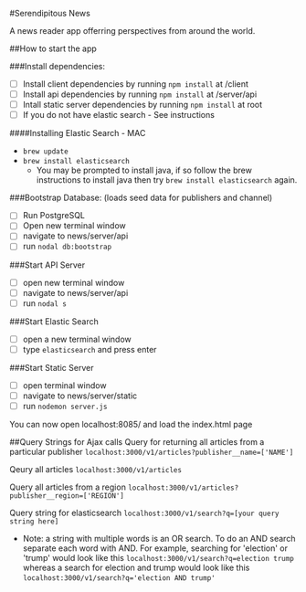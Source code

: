 #Serendipitous News

A news reader app offerring perspectives from around the world.

##How to start the app

###Install dependencies: 
- [ ] Install client dependencies by running `npm install` at /client
- [ ] Install api dependencies by running `npm install` at /server/api
- [ ] Intall static server dependencies by running `npm install` at root
- [ ] If you do not have elastic search - See instructions 

####Installing Elastic Search - MAC 
+ `brew update`
+ `brew install elasticsearch`
    * You may be prompted to install java, if so follow the brew instructions to install java then try `brew install elasticsearch` again.

###Bootstrap Database: 
(loads seed data for publishers and channel)

- [ ] Run PostgreSQL
- [ ] Open new terminal window
- [ ] navigate to news/server/api
- [ ] run `nodal db:bootstrap`

###Start API Server 
- [ ] open new terminal window
- [ ] navigate to news/server/api
- [ ] run `nodal s`

###Start Elastic Search
- [ ] open a new terminal window
- [ ] type `elasticsearch` and press enter

###Start Static Server 
- [ ] open terminal window
- [ ] navigate to news/server/static
- [ ] run `nodemon server.js`

You can now open localhost:8085/ and load the index.html page

##Query Strings for Ajax calls
Query for returning all articles from a particular publisher
`localhost:3000/v1/articles?publisher__name=['NAME']`

Qeury all articles
`localhost:3000/v1/articles`

Query all articles from a region
`localhost:3000/v1/articles?publisher__region=['REGION']`

Query string for elasticsearch
`localhost:3000/v1/search?q=[your query string here]`
* Note: a string with multiple words is an OR
search.  To do an AND search separate each word with AND.  For example, searching for 'election' or 'trump' would look like this
`localhost:3000/v1/search?q=election trump`
whereas a search for election and trump would look like this
`localhost:3000/v1/search?q='election AND trump'`